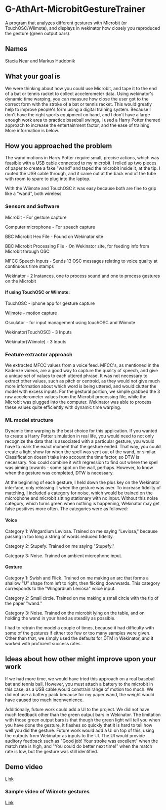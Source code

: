 # G-AthArt-MicrobitGestureTrainer
A program that analyzes different gestures with Microbit (or TouchOSC/Wiimote), and displays in wekinator how closely you reproduced the gesture (green output bars).

## Names
Stacia Near and Markus Hudobnik

## What your goal is
We were thinking about how you could use Microbit, and tape it to the end of a bat or tennis racket to collect accelerometer data. Using wekinator's dynamic time warping, you can measure how close the user got to the correct form with the stroke of a bat or tennis racket.
This would greatly help to improve people's form using a digital training system.
Because I don't have the right sports equipment on hand, and I don't have a large enough work area to practice baseball swings, I used a Harry Potter themed approach to increase the entertainment factor, and the ease of training. More information is below.

## How you approached the problem
The wand motions in Harry Potter require small, precise actions, which was feasible with a USB cable connected to my microbit. I rolled up two pieces of paper to create a fake "wand" and taped the microbit inside it, at the tip. I routed the USB cable through, and it came out at the back end of the tube with room to spare to plug into the laptop.

With the Wiimote and TouchOSC it was easy because both are fine to grip like a "wand", both wireless

### Sensors and Software
Microbit - For gesture capture

Computer microphone - For speech capture

BBC Microbit Hex File - Found on Wekinator site

BBC Microbit Processing File - On Wekinator site, for feeding info from Microbit through OSC

MFCC Speech Inputs - Sends 13 OSC messages relating to voice quality at continuous time stamps

Wekinator - 2 Instances, one to process sound and one to process gestures on the Microbit

#### If using TouchOSC or Wiimote:
TouchOSC - iphone app for gesture capture

Wiimote - motion capture

Osculator - for input management using touchOSC and Wiimote

Wekinator(TouchOSC) - 3 Inputs

Wekinator(Wiimote) - 3 Inputs

### Feature extractor approach
We extracted MFCC values from a voice feed. MFCC's, as mentioned in the Kadenze videos, are a good way to capture the quality of speech, and give a unique set of values to each uttered phrase. It was not necessary to extract other values, such as pitch or centroid, as they would not give much more information about which word is being uttered, and would clutter the model with excess inputs.
For the gestural portion, we simple grabbed the 3 raw accelerometer values from the Microbit processing file, while the Microbit was plugged into the computer. Wekinator was able to process these values quite efficiently with dynamic time warping.

### ML model structure

Dynamic time warping is the best choice for this application. If you wanted to create a Harry Potter simulation in real life, you would need to not only recognize the data that is associated with a particular gesture, you would have to mark the exact moment that the gesture ended. That way, you could create a light show for when the spell was sent out of the wand, or similar. Classification doesn't take into account the time factor, so DTW is necessary. You could combine it with regression to find out where the spell was aiming towards - some spot on the wall, perhaps. However, to know when the gesture was completed, DTW is necessary.

At the beginning of each gesture, I held down the plus key on the Wekinator interface, only releasing it when the gesture was over. To increase fidelity of matching, I included a category for noise, which would be trained on the microphone and microbit sitting stationary with no input. Without this noise category, which turns green when nothing is happening, Wekinator may get false positives more often.
The categories were as followed:

#### Voice

Category 1: Wingardium Leviosa. Trained on me saying "Leviosa," because passing in too long a string of words reduced fidelity.

Category 2: Stupefy. Trained on me saying "Stupefy."

Category 3: Noise. Trained on ambient microphone input.

#### Gesture

Category 1: Swish and Flick. Trained on me making an arc that forms a shallow "U" shape from left to right, then flicking downwards. This category corresponds to the "Wingardium Leviosa" voice input.

Category 2: Small circle. Trained on me making a small circle with the tip of the paper "wand."

Category 3: Noise. Trained on the microbit lying on the table, and on holding the wand in your hand as steadily as possible.

I had to retrain the model a couple of times, because it had difficulty with some of the gestures if either too few or too many samples were given. Other than that, we simply used the defaults for DTM in Wekinator, and it worked with proficient success rates.

## Ideas about how other might improve upon your work

If we had more time, we would have tried this approach on a real baseball bat and tennis ball. However, you must attach a battery to the microbit in this case, as a USB cable would constrain range of motion too much. We did not use a battery pack because for my paper wand, the weight would have caused too much inconvenience.

Additionally, future work could add a UI to the project. We did not have much feedback other than the green output bars in Wekinator. The limitation with those green output bars is that though the green light will tell you when you have done the gesture, it flashes so quickly that it is hard to tell how well you did the gesture. Future work would add a UI on top of this, using the outputs from Wekinator as inputs to the UI. The UI would provide auditory feedback such as "Good job! Your stroke was excellent" when the match rate is high, and "You could do better next time!" when the match rate is low, but the gesture was still identified.

## Demo video

[Link](https://youtu.be/ZYPCbo4qjyg)

### Sample video of Wiimote gestures

[Link](https://vimeo.com/258551766)
